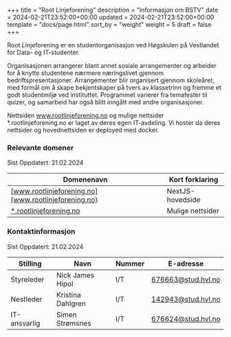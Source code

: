 +++
title = "Root Linjeforening"
description = "Informasjon om BSTV"
date = 2024-02-21T23:52:00+00:00
updated = 2024-02-21T23:52:00+00:00
template = "docs/page.html"
sort_by = "weight"
weight = 5
draft = false
+++

Root Linjeforening er en studentorganisasjon ved Høgskulen på Vestlandet for Data- og IT-studenter.

Organisasjonen arrangerer blant annet sosiale arrangementer og arbeider for å knytte studentene nærmere næringslivet gjennom bedriftspresentasjoner. Arrangementer blir organisert gjennom skoleåret, med formål om å skape bekjentskaper på tvers av klassetrinn og fremme et godt studentmiljø ved instituttet. Programmet varierer fra temafester til quizer, og samarbeid har også blitt inngått med andre organisasjoner.

Nettsiden www.rootlinjeforening.no og mulige nettsider *.rootlinjeforening.no er laget av deres egen IT-avdeling. Vi hoster da deres nettsider og hovednettsiden er deployed med docker.

### Relevante domener

Sist Oppdatert: 21.02.2024

| Domenenavn                       | Kort forklaring                |
| -------------------------------- | ------------------------------ |
| [www.rootlinjeforening.no](www.rootlinjeforening.no)               | NextJS-hovedside            |
| [*.rootlinjeforening.no](#)               | Mulige nettsider            |

### Kontaktinformasjon

Sist Oppdatert: 21.02.2024

| Stilling           | Navn                 | Nummer     | E-adresse                  |
| ------------------ | -------------------- | ---------- | -------------------------- |
| Styreleder         | Nick James Hipol      | I/T | 676663@stud.hvl.no    |
| Nestleder         | Kristina Dahlgren    | I/T | 142943@stud.hvl.no    |
| IT-ansvarlig | Simen Strømsnes | I/T | 676624@stud.hvl.no       |